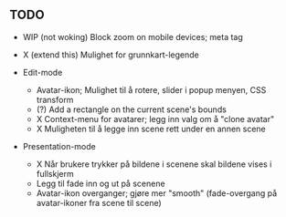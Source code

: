 ## TODO

- WIP (not woking) Block zoom on mobile devices; meta tag
- X (extend this) Mulighet for grunnkart-legende

- Edit-mode
	- Avatar-ikon; Mulighet til å rotere, slider i popup menyen, CSS transform
	- (?) Add a rectangle on the current scene's bounds
	- X Context-menu for avatarer; legg inn valg om å "clone avatar"
	- X Muligheten til å legge inn scene rett under en annen scene

- Presentation-mode
	- X Når brukere trykker på bildene i scenene skal bildene vises i fullskjerm
	- Legg til fade inn og ut på scenene
	- Avatar-ikon overganger; gjøre mer "smooth" (fade-overgang på avatar-ikoner fra scene til scene)

